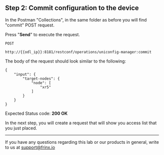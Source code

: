 ## Step 2: Commit configuration to the device

In the Postman "Collections", in the same folder as before you will find "commit" POST request.


Press "**Send**" to execute the request.

```
POST

http://{{odl_ip}}:8181/restconf/operations/uniconfig-manager:commit
```


The body of the request should look similar to the following:

```
{
    "input": {
        "target-nodes": {
            "node": [
                "xr5"
            ]
        }
    }
}
```

Expected Status code: **200 OK**

In the next step, you will create a request that will show you access list that you just placed.

---
If you have any questions regarding this lab or our products in general, write to us at [support@frinx.io](mailto:support@frinx.io)